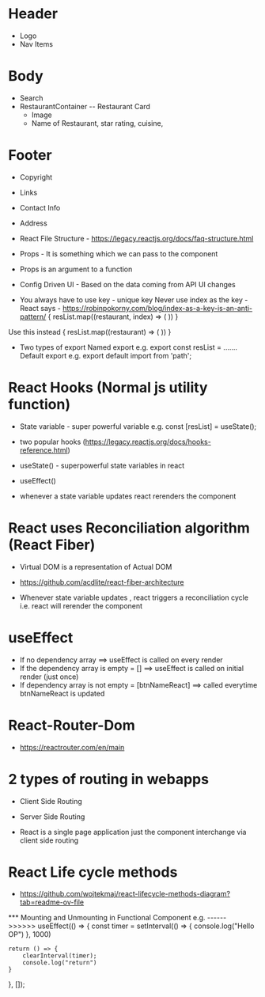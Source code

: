 # Header 
- Logo
- Nav Items 
# Body 
- Search 
- RestaurantContainer 
-- Restaurant Card
    - Image
    - Name of Restaurant, star rating, cuisine, 
# Footer 
- Copyright
- Links 
- Contact Info
- Address

- React File Structure - https://legacy.reactjs.org/docs/faq-structure.html



- Props - It is something which we can pass to the component 
- Props is an argument to a function 

- Config Driven UI - Based on the data coming from API UI changes

- You always have to use key - unique key
Never use index as the key - React says - https://robinpokorny.com/blog/index-as-a-key-is-an-anti-pattern/
{
    resList.map((restaurant, index) => (
        <RestaurantCard key={index} resData={restaurant}/>
    ))
}

Use this instead
{
    resList.map((restaurant) => (
        <RestaurantCard key={restaurant.info.id} resData={restaurant}/>
    ))
}


- Two types of export 
Named export e.g. export const resList = .......
Default export e.g. 
export default <Name of componnt>
import <Name of Component> from 'path';


# React Hooks (Normal js utility function)
- State variable - super powerful variable
e.g. const [resList] = useState(); 

- two popular hooks (https://legacy.reactjs.org/docs/hooks-reference.html)
- useState() - superpowerful state variables in react
- useEffect()

- whenever a state variable updates react rerenders the component 

# React uses Reconciliation algorithm (React Fiber)
- Virtual DOM is a representation of Actual DOM 
- https://github.com/acdlite/react-fiber-architecture


- Whenever state variable updates , react triggers a reconciliation cycle i.e. react will rerender the component

# useEffect
- If no dependency array ==> useEffect is called on every render 
- If the dependency array is empty = [] ==> useEffect is called on initial render (just once)
- If dependency array is not empty = [btnNameReact] ==> called everytime btnNameReact is updated 

# React-Router-Dom
- https://reactrouter.com/en/main


# 2 types of routing in webapps
 - Client Side Routing
 - Server Side Routing 

- React is a single page application just the component interchange via client side routing 


# React Life cycle methods
- https://github.com/wojtekmaj/react-lifecycle-methods-diagram?tab=readme-ov-file

*** Mounting and Unmounting in Functional Component
e.g.  ------>>>>>>
useEffect(() => {
    const timer = setInterval(() => {
        console.log("Hello OP")
    }, 1000)

    return () => {
        clearInterval(timer);
        console.log("return")
    }
}, []);